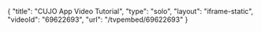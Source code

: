 {
    "title": "CUJO App Video Tutorial",
    "type": "solo",
    "layout": "iframe-static",
    "videoId": "69622693",
    "url": "\/tvpembed\/69622693"
}